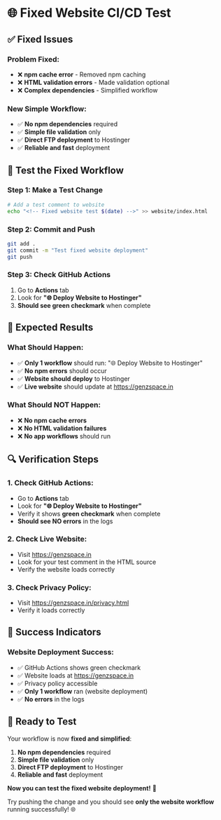 # 🌐 Fixed Website CI/CD Test

## ✅ **Fixed Issues**

### **Problem Fixed:**
- ❌ **npm cache error** - Removed npm caching
- ❌ **HTML validation errors** - Made validation optional
- ❌ **Complex dependencies** - Simplified workflow

### **New Simple Workflow:**
- ✅ **No npm dependencies** required
- ✅ **Simple file validation** only
- ✅ **Direct FTP deployment** to Hostinger
- ✅ **Reliable and fast** deployment

## 🧪 **Test the Fixed Workflow**

### **Step 1: Make a Test Change**
```bash
# Add a test comment to website
echo "<!-- Fixed website test $(date) -->" >> website/index.html
```

### **Step 2: Commit and Push**
```bash
git add .
git commit -m "Test fixed website deployment"
git push
```

### **Step 3: Check GitHub Actions**
1. Go to **Actions** tab
2. Look for **"🌐 Deploy Website to Hostinger"**
3. **Should see green checkmark** when complete

## 🎯 **Expected Results**

### **What Should Happen:**
- ✅ **Only 1 workflow** should run: "🌐 Deploy Website to Hostinger"
- ✅ **No npm errors** should occur
- ✅ **Website should deploy** to Hostinger
- ✅ **Live website** should update at https://genzspace.in

### **What Should NOT Happen:**
- ❌ **No npm cache errors**
- ❌ **No HTML validation failures**
- ❌ **No app workflows** should run

## 🔍 **Verification Steps**

### **1. Check GitHub Actions:**
- Go to **Actions** tab
- Look for **"🌐 Deploy Website to Hostinger"**
- Verify it shows **green checkmark** when complete
- **Should see NO errors** in the logs

### **2. Check Live Website:**
- Visit https://genzspace.in
- Look for your test comment in the HTML source
- Verify the website loads correctly

### **3. Check Privacy Policy:**
- Visit https://genzspace.in/privacy.html
- Verify it loads correctly

## 🎉 **Success Indicators**

### **Website Deployment Success:**
- ✅ GitHub Actions shows green checkmark
- ✅ Website loads at https://genzspace.in
- ✅ Privacy policy accessible
- ✅ **Only 1 workflow** ran (website deployment)
- ✅ **No errors** in the logs

## 🚀 **Ready to Test**

Your workflow is now **fixed and simplified**:

1. **No npm dependencies** required
2. **Simple file validation** only
3. **Direct FTP deployment** to Hostinger
4. **Reliable and fast** deployment

**Now you can test the fixed website deployment!** 🎯

Try pushing the change and you should see **only the website workflow** running successfully! 🌐
